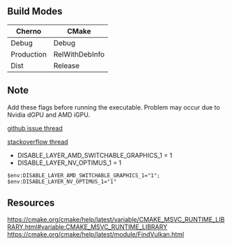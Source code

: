 ## Build Modes

| Cherno     | CMake          |
|------------|----------------|
| Debug      | Debug          |
| Production | RelWithDebInfo |
| Dist       | Release        |

## Note

Add these flags before running the executable.
Problem may occur due to Nvidia dGPU and AMD iGPU.

[github issue thread](https://github.com/KhronosGroup/Vulkan-Loader/issues/552)

[stackoverflow thread](https://stackoverflow.com/questions/68109171/vkenumeratephysicaldevices-not-finding-all-gpus)

* DISABLE_LAYER_AMD_SWITCHABLE_GRAPHICS_1 = 1
* DISABLE_LAYER_NV_OPTIMUS_1 = 1

```
$env:DISABLE_LAYER_AMD_SWITCHABLE_GRAPHICS_1="1"; $env:DISABLE_LAYER_NV_OPTIMUS_1="1"
```

## Resources
https://cmake.org/cmake/help/latest/variable/CMAKE_MSVC_RUNTIME_LIBRARY.html#variable:CMAKE_MSVC_RUNTIME_LIBRARY
https://cmake.org/cmake/help/latest/module/FindVulkan.html
